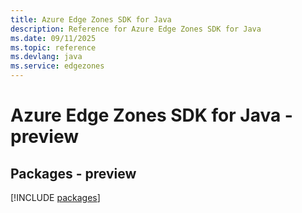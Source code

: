```yaml
---
title: Azure Edge Zones SDK for Java
description: Reference for Azure Edge Zones SDK for Java
ms.date: 09/11/2025
ms.topic: reference
ms.devlang: java
ms.service: edgezones
---
```

# Azure Edge Zones SDK for Java - preview
## Packages - preview
[!INCLUDE [packages](edge-zones-index.md)]